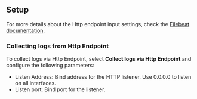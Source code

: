 ## Setup

For more details about the Http endpoint input settings, check the [Filebeat documentation](https://www.elastic.co/docs/reference/beats/filebeat/filebeat-input-http_endpoint).

### Collecting logs from Http Endpoint

To collect logs via Http Endpoint, select **Collect logs via Http Endpoint** and configure the following parameters:

- Listen Address: Bind address for the HTTP listener. Use 0.0.0.0 to listen on all interfaces.
- Listen port: Bind port for the listener.